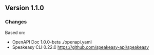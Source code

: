 

## Version 1.1.0
### Changes
Based on:
- OpenAPI Doc 1.0.0-beta ./openapi.yaml
- Speakeasy CLI 0.22.0 https://github.com/speakeasy-api/speakeasy